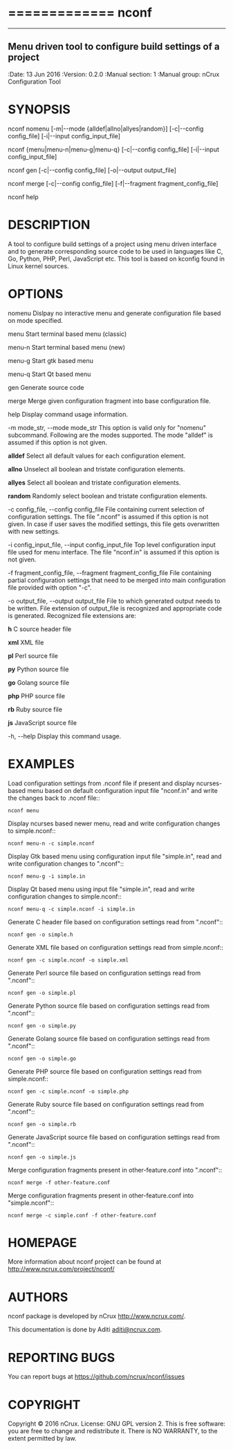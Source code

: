 =============
 nconf
=============

---------------------------------------------------------
Menu driven tool to configure build settings of a project
---------------------------------------------------------

:Date:   13 Jun 2016
:Version: 0.2.0
:Manual section: 1
:Manual group: nCrux Configuration Tool


SYNOPSIS
========

nconf nomenu [-m|--mode {alldef|allno|allyes|random}] [-c|--config config_file] [-i|--input config_input_file]

nconf {menu|menu-n|menu-g|menu-q} [-c|--config config_file] [-i|--input config_input_file]

nconf gen [-c|--config config_file] [-o|--output output_file]

nconf merge [-c|--config config_file] [-f|--fragment fragment_config_file]

nconf help


DESCRIPTION
===========
A tool to configure build settings of a project using menu driven interface and to generate corresponding source code to be used in languages like C, Go, Python, PHP, Perl, JavaScript etc. This tool is based on kconfig found in Linux kernel sources.

OPTIONS
=======
nomenu	Dislpay no interactive menu and generate configuration file based on mode specified.

menu    Start terminal based menu (classic)

menu-n  Start terminal based menu (new)

menu-g  Start gtk based menu

menu-q  Start Qt based menu

gen     Generate source code

merge   Merge given configuration fragment into base configuration file.

help	Display command usage information.

-m mode_str, --mode mode_str
 This option is valid only for "nomenu" subcommand. Following are the modes supported. The mode "alldef" is assumed if this option is not given.

  **alldef**	Select all default values for each configuration element.

  **allno**	Unselect all boolean and tristate configuration elements.

  **allyes**	Select all boolean and tristate configuration elements.

  **random**	Randomly select boolean and tristate configuration elements.

-c config_file, --config config_file
 File containing current selection of configuration settings. The file ".nconf" is assumed if this option is not given. In case if user saves the modified settings, this file gets overwritten with new settings.

-i config_input_file, --input config_input_file
 Top level configuration input file used for menu interface. The file "nconf.in" is assumed if this option is not given.

-f fragment_config_file, --fragment fragment_config_file
 File containing partial configuration settings that need to be merged into main configuration file provided with option "-c".

-o output_file, --output output_file
 File to which generated output needs to be written. File extension of output_file is recognized and appropriate code is generated. Recognized file extensions are:

  **h**		C source header file

  **xml**	XML file

  **pl**	Perl source file

  **py**	Python source file

  **go**	Golang source file

  **php**	PHP source file

  **rb**	Ruby source file

  **js**	JavaScript source file

-h, --help
  Display this command usage.

EXAMPLES
========

Load configuration settings from .nconf file if present and display ncurses-based
menu based on default configuration input file "nconf.in" and write the
changes back to .nconf file::

	nconf menu

Display ncurses based newer menu, read and write configuration changes to simple.nconf::

	nconf menu-n -c simple.nconf

Display Gtk based menu using configuration input file "simple.in", read and write configuration changes to ".nconf"::

	nconf menu-g -i simple.in

Display Qt based menu using input file "simple.in", read and write configuration changes to simple.nconf::

	nconf menu-q -c simple.nconf -i simple.in

Generate C header file based on configuration settings read from ".nconf"::

	nconf gen -o simple.h

Generate XML file based on configuration settings read from simple.nconf::

	nconf gen -c simple.nconf -o simple.xml

Generate Perl source file based on configuration settings read from ".nconf"::

	nconf gen -o simple.pl

Generate Python source file based on configuration settings read from ".nconf"::

	nconf gen -o simple.py

Generate Golang source file based on configuration settings read from ".nconf"::

	nconf gen -o simple.go

Generate PHP source file based on configuration settings read from simple.nconf::

	nconf gen -c simple.nconf -o simple.php

Generate Ruby source file based on configuration settings read from ".nconf"::

	nconf gen -o simple.rb

Generate JavaScript source file based on configuration settings read from ".nconf"::

	nconf gen -o simple.js

Merge configuration fragments present in other-feature.conf into ".nconf"::

	nconf merge -f other-feature.conf

Merge configuration fragments present in other-feature.conf into "simple.nconf"::

	nconf merge -c simple.conf -f other-feature.conf

HOMEPAGE
========
More information about nconf project can be found at <http://www.ncrux.com/project/nconf/>

AUTHORS
=======
nconf package is developed by nCrux <http://www.ncrux.com/>.

This documentation is done by Aditi <aditi@ncrux.com>.

REPORTING BUGS
==============
You can report bugs at <https://github.com/ncrux/nconf/issues>

COPYRIGHT
=========
Copyright © 2016 nCrux. 
License: GNU GPL version 2.
This is free software: you are free to change and redistribute it.  There is NO WARRANTY, to the extent permitted by law.


